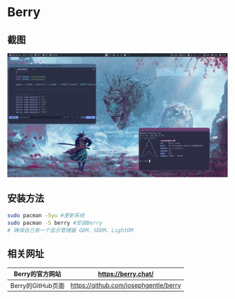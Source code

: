 # Berry



## 截图

![img](../img/dwa1n2l1n8da1.png)

## 安装方法

```bash
sudo pacman -Syu #更新系统
sudo pacman -S berry #安装Berry
# 确保自己有一个显示管理器 GDM、SDDM、LightDM 
```



## 相关网址

| Berry的官方网站   | https://berry.chat/                   |
| ----------------- | ------------------------------------- |
| Berry的GitHub页面 | https://github.com/josephgentle/berry |

